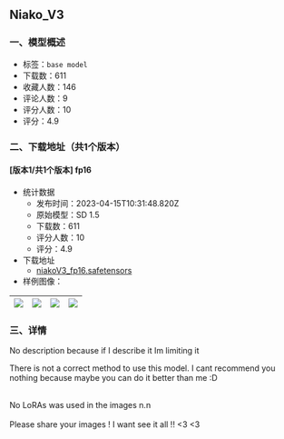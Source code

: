 ## Niako_V3
### 一、模型概述

- 标签：`base model`
- 下载数：611
- 收藏人数：146
- 评论人数：9
- 评分人数：10
- 评分：4.9

### 二、下载地址（共1个版本）

#### [版本1/共1个版本] fp16

- 统计数据
  - 发布时间：2023-04-15T10:31:48.820Z
  - 原始模型：SD 1.5
  - 下载数：611
  - 评分人数：10
  - 评分：4.9
- 下载地址
  - [niakoV3_fp16.safetensors](https://civitai.com/api/download/models/44139)
- 样例图像：

| <img src="https://image.civitai.com/xG1nkqKTMzGDvpLrqFT7WA/498ea871-6fca-4a0f-ea14-7f9f80add700/width=450/481897.jpeg" /> | <img src="https://image.civitai.com/xG1nkqKTMzGDvpLrqFT7WA/a63bb473-3145-45a2-e95f-bd9567242200/width=450/481904.jpeg" /> | <img src="https://image.civitai.com/xG1nkqKTMzGDvpLrqFT7WA/701069b9-6a25-491d-dcc6-fb2388d6db00/width=450/481915.jpeg" /> | <img src="https://image.civitai.com/xG1nkqKTMzGDvpLrqFT7WA/a51e8de8-5e7d-4417-1342-a6ef6767c200/width=450/481933.jpeg" /> |
| ---- | ---- | ---- | ---- |


### 三、详情
<p>No description because if I describe it Im limiting it<br /></p><p>There is not a correct method to use this model. I cant recommend you nothing because maybe you can do it better than me :D</p><p><br />No LoRAs was used in the images n.n<br /><br />Please share your images ! I want see it all !! &lt;3 &lt;3</p><p></p>